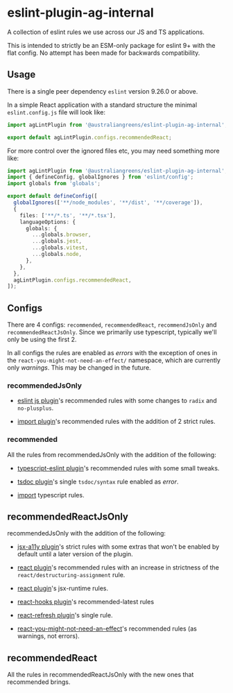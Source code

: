 # eslint-plugin-ag-internal

A collection of eslint rules we use across our JS and TS applications.

This is intended to strictly be an ESM-only package for eslint 9+ with the flat
config. No attempt has been made for backwards compatibility.

## Usage

There is a single peer dependency `eslint` version 9.26.0 or above.

In a simple React application with a standard structure the minimal
`eslint.config.js` file will look like:

```ts
import agLintPlugin from '@australiangreens/eslint-plugin-ag-internal';

export default agLintPlugin.configs.recommendedReact;
```

For more control over the ignored files etc, you may need something more like:

```ts
import agLintPlugin from '@australiangreens/eslint-plugin-ag-internal';
import { defineConfig, globalIgnores } from 'eslint/config';
import globals from 'globals';

export default defineConfig([
  globalIgnores(['**/node_modules', '**/dist', '**/coverage']),
  {
    files: ['**/*.ts', '**/*.tsx'],
    languageOptions: {
      globals: {
        ...globals.browser,
        ...globals.jest,
        ...globals.vitest,
        ...globals.node,
      },
    },
  },
  agLintPlugin.configs.recommendedReact,
]);
```

## Configs

There are 4 configs: `recommended`, `recommendedReact`, `recommendJsOnly` and
`recommendedReactJsOnly`. Since we primarily use typescript, typically we'll
only be using the first 2.

In all configs the rules are enabled as _errors_ with the exception of ones in
the `react-you-might-not-need-an-effect/` namespace, which are currently only
_warnings_. This may be changed in the future.

### recommendedJsOnly

-   [eslint js plugin](https://www.npmjs.com/package/@eslint/js)'s recommended
    rules with some changes to `radix` and `no-plusplus`.

-   [import plugin](https://www.npmjs.com/package/eslint-plugin-import-esm)'s
    recommended rules with the addition of 2 strict rules.

### recommended

All the rules from recommendedJsOnly with the addition of the following:

-   [typescript-eslint plugin](https://www.npmjs.com/package/@typescript-eslint/eslint-plugin)'s
    recommended rules with some small tweaks.

-   [tsdoc plugin](https://www.npmjs.com/package/eslint-plugin-tsdoc)'s single
    `tsdoc/syntax` rule enabled as _error_.

-   [import](https://www.npmjs.com/package/eslint-plugin-import-esm)
    typescript rules.

## recommendedReactJsOnly

recommendedJsOnly with the addition of the following:

-   [jsx-a11y plugin](https://www.npmjs.com/package/@types/eslint-plugin-jsx-a11y)'s
    strict rules with some extras that won't be enabled by default until a
    later version of the plugin.

-   [react plugin](https://www.npmjs.com/package/eslint-plugin-react)'s
    recommended rules with an increase in strictness of the
    `react/destructuring-assignment` rule.

-   [react plugin](https://www.npmjs.com/package/eslint-plugin-react)'s
    jsx-runtime rules.

-   [react-hooks plugin](https://www.npmjs.com/package/eslint-plugin-react-hooks)'s
    recommended-latest rules

-   [react-refresh plugin](https://www.npmjs.com/package/eslint-plugin-react-refresh)'s
    single rule.

-   [react-you-might-not-need-an-effect](https://www.npmjs.com/package/eslint-plugin-react-you-might-not-need-an-effect)'s
    recommended rules (as warnings, not errors).

## recommendedReact

All the rules in recommendedReactJsOnly with the new ones that recommended
brings.
